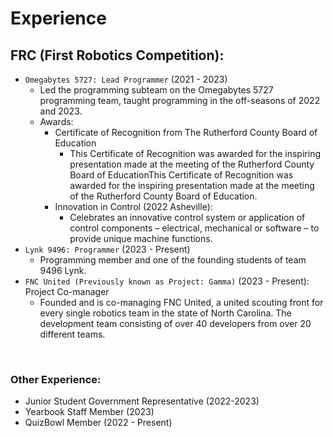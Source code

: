 # Experience
## FRC (First Robotics Competition):
- `Omegabytes 5727: Lead Programmer` (2021 - 2023)
    - Led the programming subteam on the Omegabytes 5727 programming team, taught programming in the off-seasons of 2022 and 2023. 
    - Awards:
        - Certificate of Recognition from The Rutherford County Board of Education
            - This Certificate of Recognition was awarded for the inspiring presentation made at the meeting of the Rutherford County Board of EducationThis Certificate of Recognition was awarded for the inspiring presentation made at the meeting of the Rutherford County Board of Education.
        - Innovation in Control (2022 Asheville): 
            - Celebrates an innovative control system or application of control components – electrical, mechanical or software – to provide unique machine functions.
- `Lynk 9496: Programmer` (2023 - Present)
    - Programming member and one of the founding students of team 9496 Lynk.
- `FNC United (Previously known as Project: Gamma)` (2023 - Present): Project Co-manager
    - Founded and is co-managing FNC United, a united scouting front for every single robotics team in the state of North Carolina. The development team consisting of over 40 developers from over 20 different teams.

<br>

### Other Experience:
- Junior Student Government Representative (2022-2023)
- Yearbook Staff Member (2023)
- QuizBowl Member (2022 - Present)

